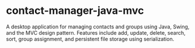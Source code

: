 # contact-manager-java-mvc
A desktop application for managing contacts and groups using Java, Swing, and the MVC design pattern. Features include add, update, delete, search, sort, group assignment, and persistent file storage using serialization.
